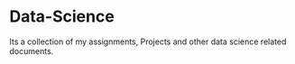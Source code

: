 # Data-Science
Its a collection of my assignments, Projects and other data science related documents. 
